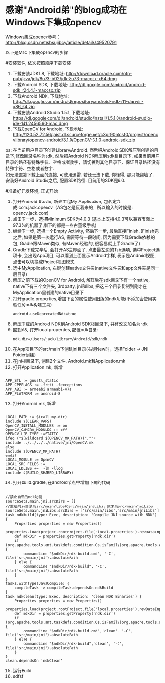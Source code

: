 # 感谢"Android弟"的blog成功在Windows下集成opencv
Windows集成opencv参考：http://blog.csdn.net/sbsujjbcy/article/details/49520791

以下是Mac下集成opencv的步骤

#安装软件, 依次按照顺序下载安装
1. 下载安装JDK1.8, 下载地址: http://download.oracle.com/otn-pub/java/jdk/8u73-b02/jdk-8u73-macosx-x64.dmg
2. 下载Android SDK, 下载地址: http://dl.google.com/android/android-sdk_r24.4.1-macosx.zip
3. 下载Android NDK, 下载地址: http://dl.google.com/android/repository/android-ndk-r11-darwin-x86_64.zip
4. 下载安装Android Studio 1.5.1, 下载地址: https://dl.google.com/dl/android/studio/install/1.5.1.0/android-studio-ide-141.2456560-mac.dmg
5. 下载OpenCV for Android, 下载地址: http://120.52.72.56/jaist.dl.sourceforge.net/c3pr90ntcsf0/project/opencvlibrary/opencv-android/3.1.0/OpenCV-3.1.0-android-sdk.zip

ps: 在当前用户目录下创建Library/Android, 然后把Android SDK解压到创建的目录下,修改目录名称为sdk, 然后把Android NDK解压到sdk根目录下. 如果当前用户目录的路径有特殊字符、空格或者数字，请切换到其他目录下，保证目录路径没有特殊字符、空格或者数字.</br>
  如无法直接下载上面的连接, 可使用迅雷. 若还无法下载, 你懂得, 那只能翻墙了.</br>
  安装好Android Studio之后, 配置SDK路径. 目前用的SDK是6.0.</br>

#准备好开发环境, 正式开始
1. 打开Android Studio, 新建工程My Application, 包名定义成:com.jack.opencv（AS包名是反着来的，所以输入的时候是: opencv.jack.com)
2. 点击下一步，选择Minimum SDK为4.0.3 (基本上支持4.0.3可以兼容市面上97.3%的机器了,剩下的都是一些古董级手机)
3. 继续下一步, 选择一个Empty Activity, 然后下一步, 最后直接Finish. (Finish完之后, 如果是第一次运行AS, 需要等待一段时间, 因为需要下载Gradle依赖的包, Gradle跟Maven类似, 有Maven经验的, 很容易就上手Gradle了)
4. Gradle下载完毕后, 会打开AS主界面了. 点击最左边的Tab选项, 选中Project选项卡, 会出现App项目,  可以看到上面显示Android字样, 表示是Android视图, 点击可以切换成Project视图模式.
5. 选中MyApplication, 右键创建native文件夹(native文件夹和app文件夹是同一层目录)
6. 解压之前下载的OpenCV for Android, 解压后在sdk目录下有一个native, native下有三个文件夹, 3rdparty, jni和libs, 把这三个目录复制到刚才在MyApplication里创建的native目录下
7. 打开gradle.properties,增加下面的属性使用旧版的ndk功能(不添加会使用实验性的ndk构建工具)<pre><code>android.useDeprecatedNdk=true</code></pre>
8. 解压下载的Android NDK到Android SDK根目录下, 并修改文加名为ndk
9. 回到AS, 打开local.properties, 配置ndk目录:<pre><code>ndk.dir=/Users/jack/Library/Android/sdk/ndk</code></pre>
10. 在App项目下的src/main下创建jni目录(右键New时，选择Folder → JNI Folder创建)
11. 在jni根目录下, 创建2个文件. Android.mk和Application.mk
12. 打开Application.mk, 新增
<pre><code>
APP_STL := gnustl_static
APP_CPPFLAGS := -frtti -fexceptions
APP_ABI := armeabi armeabi-v7a
APP_PLATFORM := android-8
</code></pre>
13. 打开Android.mk, 新增
<pre><code>
LOCAL_PATH := $(call my-dir)
include $(CLEAR_VARS)
OpenCV_INSTALL_MODULES := on
OpenCV_CAMERA_MODULES := off
OPENCV_LIB_TYPE :=STATIC
ifeq ("$(wildcard $(OPENCV_MK_PATH))","")
include ../../../../native/jni/OpenCV.mk
else
include $(OPENCV_MK_PATH)
endif
LOCAL_MODULE := OpenCV
LOCAL_SRC_FILES :=
LOCAL_LDLIBS +=  -lm -llog
include $(BUILD_SHARED_LIBRARY)
</code></pre>
14. 打开build.gradle, 在android节点中增加下面的代码
<pre><code>
//禁止自带的ndk功能
sourceSets.main.jni.srcDirs = []
//重定向so目录为src/main/libs和src/main/jniLibs，原来为src/main/jniLibs
sourceSets.main.jniLibs.srcDirs = ['src/main/libs','src/main/jniLibs']
task ndkBuild(type: Exec, description: 'Compile JNI source with NDK') {
    Properties properties = new Properties()
    properties.load(project.rootProject.file('local.properties').newDataInputStream())
    def ndkDir = properties.getProperty('ndk.dir')
    if (org.apache.tools.ant.taskdefs.condition.Os.isFamily(org.apache.tools.ant.taskdefs.condition.Os.FAMILY_WINDOWS)) {
        commandLine "$ndkDir/ndk-build.cmd", '-C', file('src/main/jni').absolutePath
    } else {
        commandLine "$ndkDir/ndk-build", '-C', file('src/main/jni').absolutePath
    }
}
tasks.withType(JavaCompile) {
    compileTask -> compileTask.dependsOn ndkBuild
}
task ndkClean(type: Exec, description: 'Clean NDK Binaries') {
    Properties properties = new Properties()
    properties.load(project.rootProject.file('local.properties').newDataInputStream())
    def ndkDir = properties.getProperty('ndk.dir')
    if (org.apache.tools.ant.taskdefs.condition.Os.isFamily(org.apache.tools.ant.taskdefs.condition.Os.FAMILY_WINDOWS)) {
        commandLine "$ndkDir/ndk-build.cmd",'clean', '-C', file('src/main/jni').absolutePath
    } else {
        commandLine "$ndkDir/ndk-build",'clean', '-C', file('src/main/jni').absolutePath
    }
}
clean.dependsOn 'ndkClean'
</code></pre>
15. 运行Build
15. sdfsf
